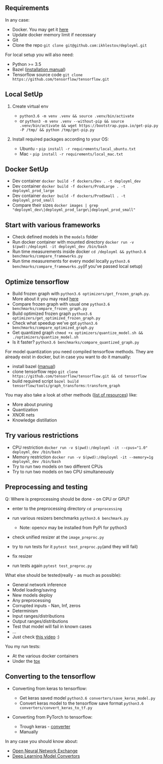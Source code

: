 ## Requirements

In any case:

- Docker. You may get it [here](https://docs.docker.com/install/)
- Update docker memory limit if necessary
- Git
- Clone the repo `git clone git@github.com:ikhlestov/deployml.git`

For local setup you will also need:

- Python >= 3.5
- Bazel ([installation manual](https://docs.bazel.build/versions/master/install.html))
- Tensorflow source code `git clone https://github.com/tensorflow/tensorflow.git`

## Local SetUp

1. Create virtual env
    - `python3.6 -m venv .venv && source .venv/bin/activate`
    - or `python3 -m venv .venv --without-pip && source .venv/bin/activate && wget https://bootstrap.pypa.io/get-pip.py -P /tmp/ && python /tmp/get-pip.py`
2. Install required packages according to your OS:

    - Ubuntu - `pip install -r requirements/local_ubuntu.txt`
    - Mac - `pip install -r requirements/local_mac.txt`

## Docker SetUp

- Dev container `docker build -f dockers/Dev . -t deployml_dev`
- Dev container `docker build -f dockers/ProdLarge . -t deployml_prod_large`
- Dev container `docker build -f dockers/ProdSmall . -t deployml_prod_small`
- Compare their sizes `docker images | grep "deployml_dev\|deployml_prod_large\|deployml_prod_small"`

<!---
Don't forget about `.dockerignore` file.
Try to organize your docker file to use cache as much as possible.
Develop with ubuntu, release with some smaller distros.
-->

## Start with various frameworks

- Check defined models in the `models` folder
- Run docker container with mounted directory `docker run -v $(pwd):/deployml -it deployml_dev /bin/bash`
- Run time measurements inside docker `cd /deployml && python3.6 benchmarks/compare_frameworks.py`
- Run time measurements for every model locally `python3.6 benchmarks/compare_frameworks.py`(if you've passed local setup)

## Optimize tensorflow

- Build frozen graph with `python3.6 optimizers/get_frozen_graph.py`. More about it you may read [here](https://blog.metaflow.fr/tensorflow-how-to-freeze-a-model-and-serve-it-with-a-python-api-d4f3596b3adc)
- Compare frozen graph with usual one `python3.6 benchmarks/compare_frozen_graph.py`
- Build optimized frozen graph `python3.6 optimizers/get_optimized_frozen_graph.py`
- Check what speedup we've got `python3.6 benchmarks/compare_optimized_graph.py`
- Get quantized graph `chmod +x optimizers/quantize_model.sh && ./optimizers/quantize_model.sh`
- Is it faster? `python3.6 benchmarks/compare_quantized_graph.py`

For model quantization you need compiled tensorflow methods. They are already exist in docker, but in case you want to do it manually:

- install bazel ([manual](https://docs.bazel.build/versions/master/install.html))
- clone tensorflow repo `git clone https://github.com/tensorflow/tensorflow.git && cd tensorflow`
- build required script `bazel build tensorflow/tools/graph_transforms:transform_graph`

<!---
The main usability that you may ship your model as one binary file.
You should freeze/optimize/serve model with the same tensorflow version.
Quantization may reduce model size, but also decrease model speed.
-->

You may also take a look at other methods ([list of resources](resources.md)) like:

- More about pruning
- Quantization
- XNOR nets
- Knowledge distillation

## Try various restrictions

- CPU restriction `docker run -v $(pwd):/deployml -it --cpus="1.0" deployml_dev /bin/bash`
- Memory restriction `docker run -v $(pwd):/deployml -it --memory=1g deployml_dev /bin/bash`
- Try to run two models on two different CPUs
- Try to run two models on two CPU simultaneously

<!---
Where data preprocessing should be done? CPU or GPU or even another host?
-->


## Preprocessing and testing

Q: Where is preprocessing should be done - on CPU or GPU?

- enter to the preprocessing directory `cd preprocessing`
- run various resizers benchmarks `python3.6 benchmark.py`
    
    - Note: opencv may be installed from PyPi for python3

- check unified resizer at the `image_preproc.py`
- try to run tests for it `pytest test_preproc.py`(and they will fail)
- fix resizer
- run tests again `pytest test_preproc.py`

What else should be tested(really - as much as possible):

- General network inference
- Model loading/saving
- New models deploy
- Any preprocessing
- Corrupted inputs - Nan, Inf, zeros
- Determinism
- Input ranges/distributions
- Output ranges/distributions
- Test that model will fail in known cases
- ...
- Just check [this video](https://youtu.be/T_YWBGApUgs?t=5h59m40s) :)

You my run tests:

- At the various docker containers
- Under the [tox](https://tox.readthedocs.io/en/latest/)

## Converting to the tensorflow

- Converting from keras to tensorflow:

    - Get keras saved model `python3.6 converters/save_keras_model.py`
    - Convert keras model to the tensorflow save format `python3.6 converters/convert_keras_to_tf.py`

- Converting from PyTorch to tensorflow:

    - Trough keras - [converter](https://github.com/nerox8664/pytorch2keras)
    - Manually

In any case you should know about:

- [Open Neural Network Exchange](https://github.com/onnx/onnx)
- [Deep Learning Model Convertors](https://github.com/ysh329/deep-learning-model-convertor)
